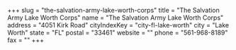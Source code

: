+++
slug = "the-salvation-army-lake-worth-corps"
title = "The Salvation Army Lake Worth Corps"
name = "The Salvation Army Lake Worth Corps"
address = "4051 Kirk Road"
cityIndexKey = "city-fl-lake-worth"
city = "Lake Worth"
state = "FL"
postal = "33461"
website = ""
phone = "561-968-8189"
fax = ""
+++

